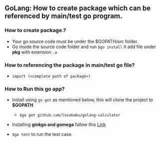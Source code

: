## GoLang: How to create package which can be referenced by main/test go program.

### How to create package.?
 - Your go source code must be under the $GOPATH/src folder.
 - Go inside the source code folder and run ```$go install``` it add file under **pkg** with extension ```.a```  
 
### How to referencing the package in main/test go file?  
 - ```import (<complete path of package>)```  
 
### How to Run this go app?  
 - Install using ```go get``` as mentioned below, this will clone the project to **$GOPATH**  
   - ```$go get github.com/lovababu/golang-calculator```  
   
 - Installing **ginkgo and gomega** fallow this [Link](https://onsi.github.io/ginkgo/)  
 
 - ```$go test``` to run the test case.
 
